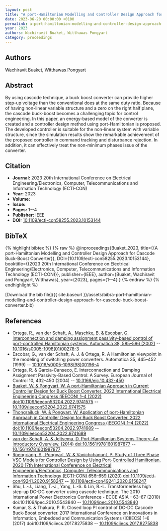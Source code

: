 ```yaml
---
layout: post
title: "A port-Hamiltonian Modelling and Controller Design Approach for Cascode Buck-Boost Converter"
date: 2023-06-20 00:00:00 +0100
permalink: a-port-hamiltonian-modelling-and-controller-design-approach-for-cascode-buck-boost-converter
year: 2023
authors: Wachiravit Buaket, Witthawas Pongyart
category: proceedings
---
```

 
## Authors
[Wachiravit Buaket](authors/wachiravit-buaket), [Witthawas Pongyart](authors/witthawas-pongyart)
 
## Abstract
By using cascode technique, a buck boost converter can provide higher step-up voltage than the conventional does at the same duty ratio. Because of having non-linear variable structure and a zero on the right half plane, the cascode buck-boost becomes a challenging topic for control engineering. In this paper, an energy-based model of the converter is created and a controller design method using port-Hamiltonian is proposed. The developed controller is suitable for the non-linear system with variable structure, since the simulation results show the remarkable achievement of the proposed controller in command tracking and disturbance rejection. In addition, it can effectively treat the non-minimum phases issue of the converter.
 
## Citation
- **Journal:** 2023 20th International Conference on Electrical Engineering/Electronics, Computer, Telecommunications and Information Technology (ECTI-CON)
- **Year:** 2023
- **Volume:** 
- **Issue:** 
- **Pages:** 1--4
- **Publisher:** IEEE
- **DOI:** [10.1109/ecti-con58255.2023.10153144](https://doi.org/10.1109/ecti-con58255.2023.10153144)
 
## BibTeX
{% highlight bibtex %}
{% raw %}
@inproceedings{Buaket_2023,
  title={{A port-Hamiltonian Modelling and Controller Design Approach for Cascode Buck-Boost Converter}},
  DOI={10.1109/ecti-con58255.2023.10153144},
  booktitle={{2023 20th International Conference on Electrical Engineering/Electronics, Computer, Telecommunications and Information Technology (ECTI-CON)}},
  publisher={IEEE},
  author={Buaket, Wachiravit and Pongyart, Witthawas},
  year={2023},
  pages={1--4}
}
{% endraw %}
{% endhighlight %}
 
[Download the bib file]({{ site.baseurl }}/assets/bib/a-port-hamiltonian-modelling-and-controller-design-approach-for-cascode-buck-boost-converter.bib)
 
## References
- [Ortega, R., van der Schaft, A., Maschke, B. & Escobar, G. Interconnection and damping assignment passivity-based control of port-controlled Hamiltonian systems. Automatica 38, 585–596 (2002)](interconnection-and-damping-assignment-passivity-based-control-of-port-controlled-hamiltonian-systems) -- [10.1016/s0005-1098(01)00278-3](https://doi.org/10.1016/s0005-1098(01)00278-3)
- Escobar, G., van der Schaft, A. J. & Ortega, R. A Hamiltonian viewpoint in the modeling of switching power converters. Automatica 35, 445–452 (1999) -- [10.1016/s0005-1098(98)00196-4](https://doi.org/10.1016/s0005-1098(98)00196-4)
- Ortega, R. & García-Canseco, E. Interconnection and Damping Assignment Passivity-Based Control: A Survey. European Journal of Control 10, 432–450 (2004) -- [10.3166/ejc.10.432-450](https://doi.org/10.3166/ejc.10.432-450)
- [Buaket, W. & Pongyart, W. A port-Hamiltonian Approach in Current Controller Design for Buck Boost Converter. 2022 International Electrical Engineering Congress (iEECON) 1–4 (2022) doi:10.1109/ieecon53204.2022.9741575](a-port-hamiltonian-approach-in-current-controller-design-for-buck-boost-converter) -- [10.1109/ieecon53204.2022.9741575](https://doi.org/10.1109/ieecon53204.2022.9741575)
- [Thongrailuck, W. & Pongyart, W. Application of port-Hamiltonian Approach in Controller Design for Buck Boost Converter. 2022 International Electrical Engineering Congress (iEECON) 1–4 (2022) doi:10.1109/ieecon53204.2022.9741689](application-of-port-hamiltonian-approach-in-controller-design-for-buck-boost-converter) -- [10.1109/ieecon53204.2022.9741689](https://doi.org/10.1109/ieecon53204.2022.9741689)
- [van der Schaft, A. & Jeltsema, D. Port-Hamiltonian Systems Theory: An Introductory Overview. (2014) doi:10.1561/9781601987877](port-hamiltonian-systems-theory-an-introductory-overview0) -- [10.1561/9781601987877](https://doi.org/10.1561/9781601987877)
- [Roengriang, S., Pongyart, W. & Vanichchanunt, P. Study of Three Phase VSC Models for Controller Design by Using Port-Controlled Hamiltonian. 2020 17th International Conference on Electrical Engineering/Electronics, Computer, Telecommunications and Information Technology (ECTI-CON) 656–659 (2020) doi:10.1109/ecti-con49241.2020.9158247](study-of-three-phase-vsc-models-for-controller-design-by-using-port-controlled-hamiltonian) -- [10.1109/ecti-con49241.2020.9158247](https://doi.org/10.1109/ecti-con49241.2020.9158247)
- Shu, L.-J., Liang, T.-J., Yang, L.-S. & Lin, R.-L. Transformerless high step-up DC-DC converter using cascode technique. The 2010 International Power Electronics Conference - ECCE ASIA - 63–67 (2010) doi:10.1109/ipec.2010.5543840 -- [10.1109/ipec.2010.5543840](https://doi.org/10.1109/ipec.2010.5543840)
- Kumar, S. & Thakura, P. R. Closed loop PI control of DC-DC Cascode Buck-Boost converter. 2017 International Conference on Innovations in Information, Embedded and Communication Systems (ICIIECS) 1–6 (2017) doi:10.1109/iciiecs.2017.8275838 -- [10.1109/iciiecs.2017.8275838](https://doi.org/10.1109/iciiecs.2017.8275838)

